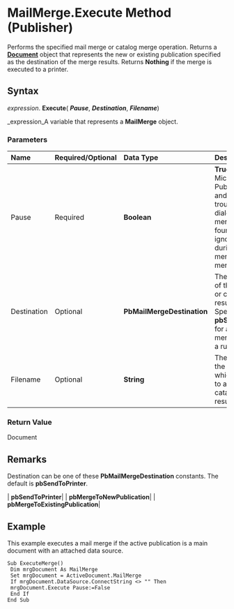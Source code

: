 
# MailMerge.Execute Method (Publisher)

Performs the specified mail merge or catalog merge operation. Returns a  **[Document](44f02255-ff5b-bcfe-900f-61c8fdf61ef3.md)** object that represents the new or existing publication specified as the destination of the merge results. Returns **Nothing** if the merge is executed to a printer.


## Syntax

 _expression_. **Execute**( **_Pause_**,  **_Destination_**,  **_Filename_**)

 _expression_A variable that represents a  **MailMerge** object.


### Parameters



|**Name**|**Required/Optional**|**Data Type**|**Description**|
|:-----|:-----|:-----|:-----|
|Pause|Required| **Boolean**| **True** to have Microsoft Publisher pause and display a troubleshooting dialog box if a merge error is found. **False** to ignore errors during mail merge or catalog merge.|
|Destination|Optional| **PbMailMergeDestination**|The destination of the mail merge or catalog merge results. Specifying  **pbSendToPrinter** for a catalog merge results in a run-time error.|
|Filename|Optional| **String**|The file name of the publication to which you want to append the catalog merge results.|

### Return Value

Document


## Remarks

Destination can be one of these  **PbMailMergeDestination** constants. The default is **pbSendToPrinter**.



| **pbSendToPrinter**|
| **pbMergeToNewPublication**|
| **pbMergeToExistingPublication**|

## Example

This example executes a mail merge if the active publication is a main document with an attached data source.


```
Sub ExecuteMerge() 
 Dim mrgDocument As MailMerge 
 Set mrgDocument = ActiveDocument.MailMerge 
 If mrgDocument.DataSource.ConnectString <> "" Then 
 mrgDocument.Execute Pause:=False 
 End If 
End Sub
```

